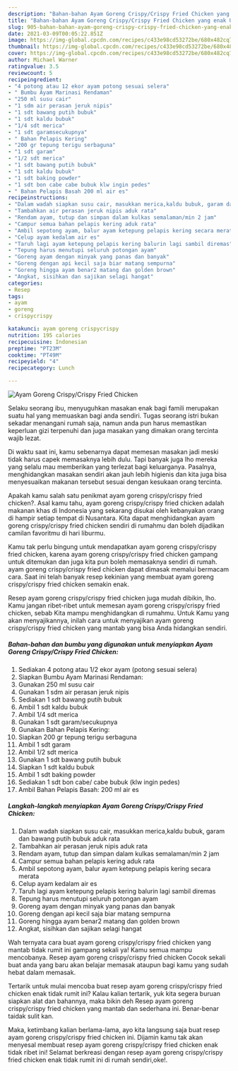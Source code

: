 ```yaml
---
description: "Bahan-bahan Ayam Goreng Crispy/Crispy Fried Chicken yang enak Untuk Jualan"
title: "Bahan-bahan Ayam Goreng Crispy/Crispy Fried Chicken yang enak Untuk Jualan"
slug: 905-bahan-bahan-ayam-goreng-crispy-crispy-fried-chicken-yang-enak-untuk-jualan
date: 2021-03-09T00:05:22.851Z
image: https://img-global.cpcdn.com/recipes/c433e98cd53272be/680x482cq70/ayam-goreng-crispycrispy-fried-chicken-foto-resep-utama.jpg
thumbnail: https://img-global.cpcdn.com/recipes/c433e98cd53272be/680x482cq70/ayam-goreng-crispycrispy-fried-chicken-foto-resep-utama.jpg
cover: https://img-global.cpcdn.com/recipes/c433e98cd53272be/680x482cq70/ayam-goreng-crispycrispy-fried-chicken-foto-resep-utama.jpg
author: Michael Warner
ratingvalue: 3.5
reviewcount: 5
recipeingredient:
- "4 potong atau 12 ekor ayam potong sesuai selera"
- " Bumbu Ayam Marinasi Rendaman"
- "250 ml susu cair"
- "1 sdm air perasan jeruk nipis"
- "1 sdt bawang putih bubuk"
- "1 sdt kaldu bubuk"
- "1/4 sdt merica"
- "1 sdt garamsecukupnya"
- " Bahan Pelapis Kering"
- "200 gr tepung terigu serbaguna"
- "1 sdt garam"
- "1/2 sdt merica"
- "1 sdt bawang putih bubuk"
- "1 sdt kaldu bubuk"
- "1 sdt baking powder"
- "1 sdt bon cabe cabe bubuk klw ingin pedes"
- " Bahan Pelapis Basah 200 ml air es"
recipeinstructions:
- "Dalam wadah siapkan susu cair, masukkan merica,kaldu bubuk, garam dan bawang putih bubuk aduk rata"
- "Tambahkan air perasan jeruk nipis aduk rata"
- "Rendam ayam, tutup dan simpan dalam kulkas semalaman/min 2 jam"
- "Campur semua bahan pelapis kering aduk rata"
- "Ambil sepotong ayam, balur ayam ketepung pelapis kering secara merata"
- "Celup ayam kedalam air es"
- "Taruh lagi ayam ketepung pelapis kering balurin lagi sambil diremas"
- "Tepung harus menutupi seluruh potongan ayam"
- "Goreng ayam dengan minyak yang panas dan banyak"
- "Goreng dengan api kecil saja biar matang sempurna"
- "Goreng hingga ayam benar2 matang dan golden brown"
- "Angkat, sisihkan dan sajikan selagi hangat"
categories:
- Resep
tags:
- ayam
- goreng
- crispycrispy

katakunci: ayam goreng crispycrispy 
nutrition: 195 calories
recipecuisine: Indonesian
preptime: "PT23M"
cooktime: "PT49M"
recipeyield: "4"
recipecategory: Lunch

---
```



![Ayam Goreng Crispy/Crispy Fried Chicken](https://img-global.cpcdn.com/recipes/c433e98cd53272be/680x482cq70/ayam-goreng-crispycrispy-fried-chicken-foto-resep-utama.jpg)

Selaku seorang ibu, menyuguhkan masakan enak bagi famili merupakan suatu hal yang memuaskan bagi anda sendiri. Tugas seorang istri bukan sekadar menangani rumah saja, namun anda pun harus memastikan keperluan gizi terpenuhi dan juga masakan yang dimakan orang tercinta wajib lezat.

Di waktu  saat ini, kamu sebenarnya dapat memesan masakan jadi meski tidak harus capek memasaknya lebih dulu. Tapi banyak juga lho mereka yang selalu mau memberikan yang terlezat bagi keluarganya. Pasalnya, menghidangkan masakan sendiri akan jauh lebih higienis dan kita juga bisa menyesuaikan makanan tersebut sesuai dengan kesukaan orang tercinta. 



Apakah kamu salah satu penikmat ayam goreng crispy/crispy fried chicken?. Asal kamu tahu, ayam goreng crispy/crispy fried chicken adalah makanan khas di Indonesia yang sekarang disukai oleh kebanyakan orang di hampir setiap tempat di Nusantara. Kita dapat menghidangkan ayam goreng crispy/crispy fried chicken sendiri di rumahmu dan boleh dijadikan camilan favoritmu di hari liburmu.

Kamu tak perlu bingung untuk mendapatkan ayam goreng crispy/crispy fried chicken, karena ayam goreng crispy/crispy fried chicken gampang untuk ditemukan dan juga kita pun boleh memasaknya sendiri di rumah. ayam goreng crispy/crispy fried chicken dapat dimasak memalui bermacam cara. Saat ini telah banyak resep kekinian yang membuat ayam goreng crispy/crispy fried chicken semakin enak.

Resep ayam goreng crispy/crispy fried chicken juga mudah dibikin, lho. Kamu jangan ribet-ribet untuk memesan ayam goreng crispy/crispy fried chicken, sebab Kita mampu menghidangkan di rumahmu. Untuk Kamu yang akan menyajikannya, inilah cara untuk menyajikan ayam goreng crispy/crispy fried chicken yang mantab yang bisa Anda hidangkan sendiri.

<!--inarticleads1-->

##### Bahan-bahan dan bumbu yang digunakan untuk menyiapkan Ayam Goreng Crispy/Crispy Fried Chicken:

1. Sediakan 4 potong atau 1/2 ekor ayam (potong sesuai selera)
1. Siapkan  Bumbu Ayam Marinasi Rendaman:
1. Gunakan 250 ml susu cair
1. Gunakan 1 sdm air perasan jeruk nipis
1. Sediakan 1 sdt bawang putih bubuk
1. Ambil 1 sdt kaldu bubuk
1. Ambil 1/4 sdt merica
1. Gunakan 1 sdt garam/secukupnya
1. Gunakan  Bahan Pelapis Kering:
1. Siapkan 200 gr tepung terigu serbaguna
1. Ambil 1 sdt garam
1. Ambil 1/2 sdt merica
1. Gunakan 1 sdt bawang putih bubuk
1. Siapkan 1 sdt kaldu bubuk
1. Ambil 1 sdt baking powder
1. Sediakan 1 sdt bon cabe/ cabe bubuk (klw ingin pedes)
1. Ambil  Bahan Pelapis Basah: 200 ml air es




<!--inarticleads2-->

##### Langkah-langkah menyiapkan Ayam Goreng Crispy/Crispy Fried Chicken:

1. Dalam wadah siapkan susu cair, masukkan merica,kaldu bubuk, garam dan bawang putih bubuk aduk rata
1. Tambahkan air perasan jeruk nipis aduk rata
1. Rendam ayam, tutup dan simpan dalam kulkas semalaman/min 2 jam
1. Campur semua bahan pelapis kering aduk rata
1. Ambil sepotong ayam, balur ayam ketepung pelapis kering secara merata
1. Celup ayam kedalam air es
1. Taruh lagi ayam ketepung pelapis kering balurin lagi sambil diremas
1. Tepung harus menutupi seluruh potongan ayam
1. Goreng ayam dengan minyak yang panas dan banyak
1. Goreng dengan api kecil saja biar matang sempurna
1. Goreng hingga ayam benar2 matang dan golden brown
1. Angkat, sisihkan dan sajikan selagi hangat




Wah ternyata cara buat ayam goreng crispy/crispy fried chicken yang mantab tidak rumit ini gampang sekali ya! Kamu semua mampu mencobanya. Resep ayam goreng crispy/crispy fried chicken Cocok sekali buat anda yang baru akan belajar memasak ataupun bagi kamu yang sudah hebat dalam memasak.

Tertarik untuk mulai mencoba buat resep ayam goreng crispy/crispy fried chicken enak tidak rumit ini? Kalau kalian tertarik, yuk kita segera buruan siapkan alat dan bahannya, maka bikin deh Resep ayam goreng crispy/crispy fried chicken yang mantab dan sederhana ini. Benar-benar taidak sulit kan. 

Maka, ketimbang kalian berlama-lama, ayo kita langsung saja buat resep ayam goreng crispy/crispy fried chicken ini. Dijamin kamu tak akan menyesal membuat resep ayam goreng crispy/crispy fried chicken enak tidak ribet ini! Selamat berkreasi dengan resep ayam goreng crispy/crispy fried chicken enak tidak rumit ini di rumah sendiri,oke!.

